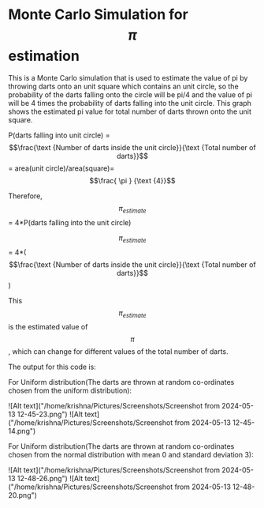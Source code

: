 # Monte Carlo Simulation for $$\pi$$ estimation

This is a Monte Carlo simulation that is used to estimate the value of pi by throwing darts onto an unit square which contains an unit circle, so the probability of the darts falling onto the circle will be pi/4 and the value of pi will be 4 times the probability of darts falling into the unit circle. This graph shows the estimated pi value for total number of darts thrown onto the unit square.

P(darts falling into unit circle) = $$\frac{\text {Number of darts inside the unit circle}}{\text {Total number of darts}}$$ = area(unit circle)/area(square)=$$\frac{ \pi } {\text {4}}$$

Therefore, $$\pi_{estimate}$$ = 4\*P(darts falling into the unit circle)

$$\pi_{estimate}$$ = 4\*($$\frac{\text {Number of darts inside the unit circle}}{\text {Total number of darts}}$$)

This $$\pi_{estimate}$$ is the estimated value of $$\pi$$, which can change for different values of the total number of darts.

The output for this code is:

For Uniform distribution(The darts are thrown at random co-ordinates chosen from the uniform distribution):

![Alt text]("/home/krishna/Pictures/Screenshots/Screenshot from 2024-05-13 12-45-23.png")
![Alt text]("/home/krishna/Pictures/Screenshots/Screenshot from 2024-05-13 12-45-14.png")

For Uniform distribution(The darts are thrown at random co-ordinates chosen from the normal distribution with mean 0 and standard deviation 3):

![Alt text]("/home/krishna/Pictures/Screenshots/Screenshot from 2024-05-13 12-48-26.png")
![Alt text]("/home/krishna/Pictures/Screenshots/Screenshot from 2024-05-13 12-48-20.png")
